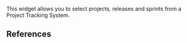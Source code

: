 This widget allows you to select projects, releases and sprints from a Project Tracking System.

## References
